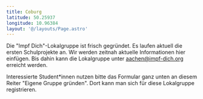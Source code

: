 ```yaml
---
title: Coburg
latitude: 50.25937
longitude: 10.96384
layout: '@/layouts/Page.astro'
---
```


Die "Impf Dich"-Lokalgruppe ist frisch gegründet. Es laufen aktuell die ersten Schulprojekte an. Wir werden zeitnah aktuelle Informationen hier einfügen. Bis dahin kann die Lokalgruppe unter aachen@impf-dich.org erreicht werden.

Interessierte Student\*innen nutzen bitte das Formular ganz unten an diesem Reiter "Eigene Gruppe gründen". Dort kann man sich für diese Lokalgruppe registrieren.
